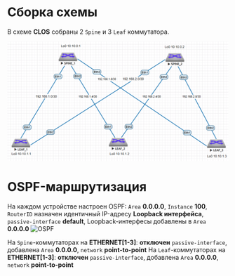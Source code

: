 
Сборка схемы
============

В схеме **CLOS** собраны 2 `Spine` и 3 `Leaf` коммутатора.

![Схема](../HW_1/CLOS.png "CLOS-топология")

OSPF-маршрутизация
============
На каждом устройстве настроен OSPF:  `Area` **0.0.0.0**, `Instance` **100**, `RouterID` назначен идентичный IP-адресу **Loopback интерфейса**, `passive-interface` **default**, Loopback-интерфесы добавлены в `Area` **0.0.0.0**
![OSPF](OSPF.png "OSPF-маршрутизация")



На `Spine`-коммутаторах на **ETHERNET[1-3]**: **отключен** `passive-interface`, добавлена `Area` **0.0.0.0**, `network` **point-to-point** 
На `Leaf`-коммутаторах на **ETHERNET[1-3]**: **отключен** `passive-interface`, добавлена `Area` **0.0.0.0**, `network` **point-to-point** 
